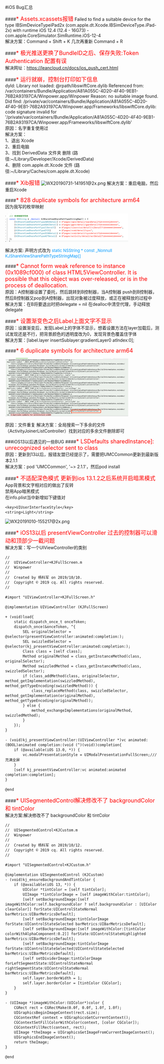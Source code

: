 #iOS Bug汇总

####<font color=#FF0000 size=4>* Assets.xcassets报错</font>
Failed to find a suitable device for the type IBSimDeviceTypeiPad2x (com.apple.dt.Xcode.IBSimDeviceType.iPad-2x) with runtime iOS 12.4 (12.4 - 16G73) - com.apple.CoreSimulator.SimRuntime.iOS-12-4  
解决方案：Command + Shift + K 几次再重新 Command + R

####<font color=#FF0000 size=4>* 极光推送更换了BundleID之后、保存失败:Token Authentication 配置有误</font>  
解决网址：https://leancloud.cn/docs/ios_push_cert.html

####<font color=#FF0000 size=4>* 运行就崩，控制台打印如下信息</font>  
dyld: Library not loaded: @rpath/libswiftCore.dylib
  Referenced from: /var/containers/Bundle/Application/A81A055C-4D20-4F40-9EB1-76B2A93197CA/Winpower.app/Winpower
  Reason: no suitable image found.  Did find:
	/private/var/containers/Bundle/Application/A81A055C-4D20-4F40-9EB1-76B2A93197CA/Winpower.app/Frameworks/libswiftCore.dylib: code signature invalid for '/private/var/containers/Bundle/Application/A81A055C-4D20-4F40-9EB1-76B2A93197CA/Winpower.app/Frameworks/libswiftCore.dylib'  
原因：名字重复使用过  
解决方案：  
1、退出 Xcode  
2、重启电脑  
3、找到 DerivedData 文件夹 删除 (路径:~/Library/Developer/Xcode/DerivedData)  
4、删除 com.apple.dt.Xcode 文件 (路径:~/Library/Caches/com.apple.dt.Xcode)

####<font color=#FF0000 size=4>* Xib报错</font>
![WX20190731-141951@2x.png](https://upload-images.jianshu.io/upload_images/1933747-240f906e52f6931a.png?imageMogr2/auto-orient/strip%7CimageView2/2/w/1240)
解决方案：重启电脑，然后重启Xcode

####<font color=#FF0000 size=4>* 828 duplicate symbols for architecture arm64</font>  
因为我写的枚举映射
<p align="left">
  <img width="400" src="Res/WX20190911-104529@2x.png" hspace="1px" />
</p>
解决方案:  
声明方式改为 <font color=#0099FF size=2.5>static NSString * const _Nonnull KJShareViewSharePathTypeStringMap[]</font> 

####<font color=#FF0000 size=4>* Cannot form weak reference to instance (0x1089cf000) of class HTML5ViewController. It is possible that this object was over-released, or is in the process of deallocation.</font>  
原因：A控制器设置了委托，然后跳转到B控制器，当A控制器 push到B控制器，然后B控制器又pop到A控制器，出现对象被过度释放，或正在被释放的过程中  
解决方案：在B将要退出时把delegate = nil
在dealloc中清空代理，手动释放delegate

####<font color=#FF0000 size=4>* 设置渐变色之后Label上面文字不显示</font>  
原因：设置渐变后，发现Label上的字体不显示，想着设置方法在layer加载后，测试发现还是不行，把背景颜色的透明度改为0，发现背景色覆盖住字体  
解决方案：[label.layer insertSublayer:gradientLayer0 atIndex:0];

####<font color=#FF0000 size=4>* 6 duplicate symbols for architecture arm64</font>  
<p align="left">
  <img width="400" src="Res/WX20191021-110929@2x.png" hspace="1px" />
</p>
原因：文件重复  
解决方案：全局搜索一下多余的文件（ActivityJoinerListController）找到对应的多余文件删除即可

###iOS13以后遇见的一些BUG
####<font color=#FF0000 size=4>* LSDefaults sharedInstance]: unrecognized selector sent to class</font>  
原因：更新到13以后，报错友盟已经提示了，需要把UMCCommon更新到最新版本2.1.1  
解决方案：pod 'UMCCommon', '~> 2.1.1'，然后pod install

####<font color=#FF0000 size=4>* 不适配深色模式 更新到ios 13.1.2之后系统开启暗黑模式</font>  
App背景和文字相对应的做出了反转  
禁用App暗黑模式  
在info.plist当中新增如下键值对
```
<key>UIUserInterfaceStyle</key>
<string>Light</string>
```

![WX20191010-155217@2x.png](https://upload-images.jianshu.io/upload_images/1933747-a6ee14d4473e7420.png?imageMogr2/auto-orient/strip%7CimageView2/2/w/1240)

####<font color=#FF0000 size=4>* iOS13以后 presentViewController 过去的控制器可以滑动和顶部少一截问题</font>  
解决方案：写一个UIViewController的类别

```
//
//  UIViewController+KJFullScreen.m
//  Winpower
//
//  Created by 杨科军 on 2019/10/10.
//  Copyright © 2019 cq. All rights reserved.
//

#import "UIViewController+KJFullScreen.h"

@implementation UIViewController (KJFullScreen)

+ (void)load{
    static dispatch_once_t onceToken;
    dispatch_once(&onceToken, ^{
        SEL originalSelector = @selector(presentViewController:animated:completion:);
        SEL swizzledSelector = @selector(kj_presentViewController:animated:completion:);
        Class class = [self class];
        Method originalMethod = class_getInstanceMethod(class, originalSelector);
        Method swizzledMethod = class_getInstanceMethod(class, swizzledSelector);
        if (class_addMethod(class, originalSelector, method_getImplementation(swizzledMethod), method_getTypeEncoding(swizzledMethod))) {
            class_replaceMethod(class, swizzledSelector, method_getImplementation(originalMethod), method_getTypeEncoding(originalMethod));
        } else {
            method_exchangeImplementations(originalMethod, swizzledMethod);
        }
    });
}

- (void)kj_presentViewController:(UIViewController *)vc animated:(BOOL)animated completion:(void (^)(void))completion{
    if (@available(iOS 13.0, *)) {
        vc.modalPresentationStyle = UIModalPresentationFullScreen;/// 充满全屏
    }
    [self kj_presentViewController:vc animated:animated completion:completion];
}

@end
```
####<font color=#FF0000 size=4>* UISegmentedControl解决修改不了 backgroundColor 和 tintColor</font>  
解决方案:解决修改不了 backgroundColor 和 tintColor

```
//
//  UISegmentedControl+KJCustom.m
//  Winpower
//
//  Created by 杨科军 on 2019/10/12.
//  Copyright © 2019 cq. All rights reserved.
//

#import "UISegmentedControl+KJCustom.h"

@implementation UISegmentedControl (KJCustom)
- (void)kj_ensureBackgroundAndTintColor {
    if (@available(iOS 13, *)) {
        UIColor *tintColor = [self tintColor];
        UIImage *tintColorImage = [self imageWithColor:tintColor];
        [self setBackgroundImage:[self imageWithColor:self.backgroundColor ? self.backgroundColor : [UIColor clearColor]] forState:UIControlStateNormal barMetrics:UIBarMetricsDefault];
        [self setBackgroundImage:tintColorImage forState:UIControlStateSelected barMetrics:UIBarMetricsDefault];
        [self setBackgroundImage:[self imageWithColor:[tintColor colorWithAlphaComponent:0.2]] forState:UIControlStateHighlighted barMetrics:UIBarMetricsDefault];
        [self setBackgroundImage:tintColorImage forState:UIControlStateSelected|UIControlStateSelected barMetrics:UIBarMetricsDefault];
        [self setDividerImage:tintColorImage forLeftSegmentState:UIControlStateNormal rightSegmentState:UIControlStateNormal barMetrics:UIBarMetricsDefault];
        self.layer.borderWidth = 1;
        self.layer.borderColor = [tintColor CGColor];
    }
}

- (UIImage *)imageWithColor:(UIColor*)color {
    CGRect rect = CGRectMake(0.0f, 0.0f, 1.0f, 1.0f);
    UIGraphicsBeginImageContext(rect.size);
    CGContextRef context = UIGraphicsGetCurrentContext();
    CGContextSetFillColorWithColor(context, [color CGColor]);
    CGContextFillRect(context, rect);
    UIImage *theImage = UIGraphicsGetImageFromCurrentImageContext();
    UIGraphicsEndImageContext();
    return theImage;
}

@end

```